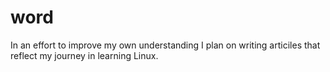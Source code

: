 # word


In an effort to improve my own understanding I plan on writing articiles that reflect my journey in learning Linux. 

